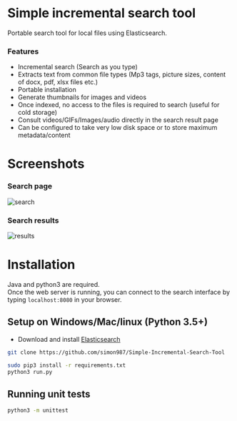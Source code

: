 # Simple incremental search tool


Portable search tool for local files using Elasticsearch.

### Features
* Incremental search (Search as you type)
* Extracts text from common file types (Mp3 tags, picture sizes, content of docx, pdf, xlsx files etc.)
* Portable installation
* Generate thumbnails for images and videos
* Once indexed, no access to the files is required to search (useful for cold storage)
* Consult videos/GIFs/Images/audio directly in the search result page
* Can be configured to take very low disk space or to store maximum metadata/content

# Screenshots
### Search page
![search](https://user-images.githubusercontent.com/7120851/39211116-aa886db4-47d8-11e8-84a7-1b880ac7802b.png)
### Search results
![results](https://user-images.githubusercontent.com/7120851/39211532-edf617e4-47d9-11e8-9b14-825e46636576.png)


# Installation
Java and python3 are required.    
Once the web server is running, you can connect to the search interface by typing `localhost:8080` in your browser.

## Setup on Windows/Mac/linux (Python 3.5+)

* Download and install [Elasticsearch](https://www.elastic.co/downloads/elasticsearch)

```bash
git clone https://github.com/simon987/Simple-Incremental-Search-Tool

sudo pip3 install -r requirements.txt    
python3 run.py
```

## Running unit tests
```bash
python3 -m unittest
```
